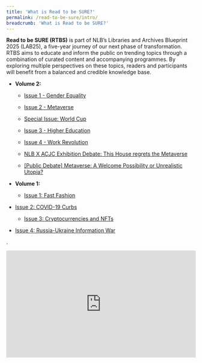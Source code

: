 ```yaml
---
title: 'What is Read to be SURE?'
permalink: /read-to-be-sure/intro/
breadcrumb: 'What is Read to be SURE?'
---
```


**Read to be SURE (RTBS)** is part of NLB’s Libraries and Archives Blueprint 2025 (LAB25), a five-year journey of our next phase of transformation. RTBS aims to educate and inform the public on trending topics through a combination of curated content and accompanying programmes. By exploring multiple perspectives on these topics, readers and participants will benefit from a balanced and credible knowledge base.

- **Volume 2:**

  - [Issue 1 - Gender Equality](/read-to-be-sure-volume-2/issue1-gender-equality/)

  - [Issue 2 - Metaverse](/read-to-be-sure-volume-2/issue2-metaverse/)

  - [Special Issue: World Cup](/read-to-be-sure-volume-2/special-issue1-worldcup/)
  
  - [Issue 3 - Higher Education](/read-to-be-sure-volume-2/issue3-education/)
  
  - [Issue 4 - Work Revolution](/read-to-be-sure-volume-2/issue4-workrevolution/)
  
  - [NLB X ACJC Exhibition Debate: This House regrets the Metaverse](/read-to-be-sure-volume-2/school-debate/)
  
  - [[Public Debate] Metaverse: A Welcome Possibility or Unrealistic Utopia?](/read-to-be-sure-volume-2/school-debate/)
  
    
  
- **Volume 1:**

  - [Issue 1: Fast Fashion](/read-to-be-sure/issue1-introduction/)
- [Issue 2: COVID-19 Curbs](/read-to-be-sure/issue2-overview/)
  - [Issue 3: Cryptocurrencies and NFTs](/read-to-be-sure/issue3-overview/)
- [Issue 4: Russia-Ukraine Information War](/read-to-be-sure/issue4-ukraine/)

.

<style>.embed-container { position: relative; padding-bottom: 56.25%; height: 0; overflow: hidden; max-width: 100%; } .embed-container iframe, .embed-container object, .embed-container embed { position: absolute; top: 0; left: 0; width: 100%; height: 100%; }</style><div class='embed-container'>
<iframe width="560" height="315" src="https://www.youtube.com/embed/erOZVTrw5Zc" title="YouTube video player" frameborder="0" allow="accelerometer; autoplay; clipboard-write; encrypted-media; gyroscope; picture-in-picture" allowfullscreen></iframe>

